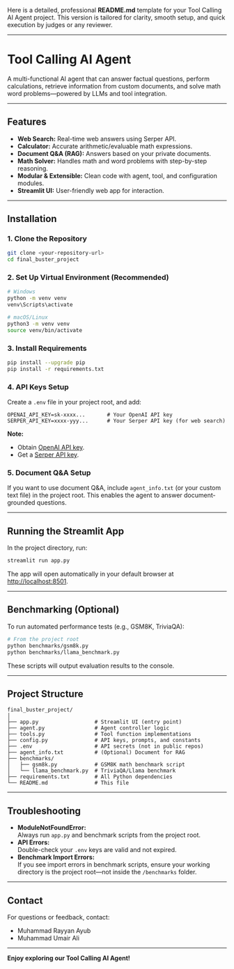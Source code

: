 Here is a detailed, professional **README.md** template for your Tool Calling AI Agent project. This version is tailored for clarity, smooth setup, and quick execution by judges or any reviewer.

***

# Tool Calling AI Agent

A multi-functional AI agent that can answer factual questions, perform calculations, retrieve information from custom documents, and solve math word problems—powered by LLMs and tool integration.

***

## Features

- **Web Search:** Real-time web answers using Serper API.
- **Calculator:** Accurate arithmetic/evaluable math expressions.
- **Document Q&A (RAG):** Answers based on your private documents.
- **Math Solver:** Handles math and word problems with step-by-step reasoning.
- **Modular & Extensible:** Clean code with agent, tool, and configuration modules.
- **Streamlit UI:** User-friendly web app for interaction.

***

## Installation

### 1. **Clone the Repository**

```bash
git clone <your-repository-url>
cd final_buster_project
```

### 2. **Set Up Virtual Environment** (Recommended)

```bash
# Windows
python -m venv venv
venv\Scripts\activate

# macOS/Linux
python3 -m venv venv
source venv/bin/activate
```

### 3. **Install Requirements**

```bash
pip install --upgrade pip
pip install -r requirements.txt
```

### 4. **API Keys Setup**

Create a `.env` file in your project root, and add:

```
OPENAI_API_KEY=sk-xxxx...       # Your OpenAI API key
SERPER_API_KEY=xxxx-yyy...      # Your Serper API key (for web search)
```

**Note:**  
- Obtain [OpenAI API key](https://platform.openai.com/account/api-keys).  
- Get a [Serper API key](https://serper.dev/).

### 5. **Document Q&A Setup**

If you want to use document Q&A, include `agent_info.txt` (or your custom text file) in the project root. This enables the agent to answer document-grounded questions.

***

## Running the Streamlit App

In the project directory, run:

```bash
streamlit run app.py
```

The app will open automatically in your default browser at [http://localhost:8501](http://localhost:8501).

***

## Benchmarking (Optional)

To run automated performance tests (e.g., GSM8K, TriviaQA):

```bash
# From the project root
python benchmarks/gsm8k.py
python benchmarks/llama_benchmark.py
```

These scripts will output evaluation results to the console.

***

## Project Structure

```
final_buster_project/
│
├── app.py                  # Streamlit UI (entry point)
├── agent.py                # Agent controller logic
├── tools.py                # Tool function implementations
├── config.py               # API keys, prompts, and constants
├── .env                    # API secrets (not in public repos)
├── agent_info.txt          # (Optional) Document for RAG
├── benchmarks/
│   ├── gsm8k.py            # GSM8K math benchmark script
│   └── llama_benchmark.py  # TriviaQA/Llama benchmark
├── requirements.txt        # All Python dependencies
└── README.md               # This file
```

***

## Troubleshooting

- **ModuleNotFoundError:**  
  Always run `app.py` and benchmark scripts from the project root.
- **API Errors:**  
  Double-check your `.env` keys are valid and not expired.
- **Benchmark Import Errors:**  
  If you see import errors in benchmark scripts, ensure your working directory is the project root—not inside the `/benchmarks` folder.

***

## Contact

For questions or feedback, contact:  
- Muhammad Rayyan Ayub  
- Muhammad Umair Ali

***

**Enjoy exploring our Tool Calling AI Agent!**
